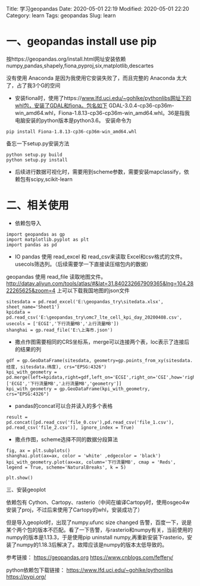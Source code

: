 Title: 学习geopandas
Date: 2020-05-01 22:19
Modified: 2020-05-01 22:20
Category: learn
Tags: geopandas
Slug: learn

# 一、geopandas install use pip

按https://geopandas.org/install.html网址安装依赖 numpy,pandas,shapely,fiona,pyproj,six,matplotlib,descartes

没有使用 Anaconda 是因为我使用它安装失败了，而且完整的 Anaconda 太大了，占了我3个G的空间

- 安装fiona时，使用了https://www.lfd.uci.edu/~gohlke/pythonlibs网址下的whl包，安装了GDAL和fiona。包名如下
GDAL-3.0.4-cp36-cp36m-win_amd64.whl，Fiona-1.8.13-cp36-cp36m-win_amd64.whl。36是指我电脑安装的python版本是python3.6。
安装命令为
```
pip install Fiona-1.8.13-cp36-cp36m-win_amd64.whl
```

备忘一下setup.py安装方法
```
python setup.py build
python setup.py install
```


- 后续进行数据可视化时，需要用到scheme参数，需要安装mapclassify，依赖包有scipy,scikit-learn


# 二、相关使用

- 依赖包导入
```
import geopandas as gp
import matplotlib.pyplot as plt
import pandas as pd
```

- IO
pandas 使用 read_excel 和 read_csv来读取 Excel和csv格式的文件。usecols筛选列。（后续需要学一下直接读压缩包内的数据）

geopandas 使用 read_file 读取地图文件。
http://datav.aliyun.com/tools/atlas/#&lat=31.840232667909365&lng=104.2822265625&zoom=4 上可以下载我国地图的json文件

```
sitesdata = pd.read_excel('E:\geopandas_try\sitedata.xlsx', sheet_name='Sheet1')
kpidata = pd.read_csv('E:\geopandas_try\omc7_lte_cell_kpi_day_20200408.csv', usecols = ['ECGI','下行流量MB','上行流量MB'])
shanghai = gp.read_file('E:\上海市.json')
```

- 撒点作图需要相同的CRS坐标系，merge可以连接两个表，loc表示了连接后的结果的列
```
gdf = gp.GeoDataFrame(sitesdata, geometry=gp.points_from_xy(sitesdata.经度, sitesdata.纬度), crs="EPSG:4326")
kpi_with_geometry = pd.merge(left=kpidata,right=gdf,left_on='ECGI',right_on='CGI',how='right').loc[:,['ECGI','下行流量MB','上行流量MB','geometry']]
kpi_with_geometry = gp.GeoDataFrame(kpi_with_geometry, crs="EPSG:4326")
```

- pandas的concat可以合并读入的多个表格
```
result = pd.concat([pd.read_csv('file_0.csv'),pd.read_csv('file_1.csv'), pd.read_csv('file_2.csv')], ignore_index = True)
```

- 撒点作图，scheme选择不同的数据分段算法
```
fig, ax = plt.subplots()
shanghai.plot(ax=ax, color = 'white' ,edgecolor = 'black')
kpi_with_geometry.plot(ax=ax, column='下行流量MB', cmap = 'Reds', legend = True, scheme='NaturalBreaks', k = 5)

plt.show()
```

三、安装geoplot

依赖包有 Cython、Cartopy、rasterio（中间在编译Cartopy时，使用osgeo4w安装了proj，不过后来使用了Cartopy的whl，安装成功了）

但是导入geoplot时，出现了numpy.ufunc size changed 告警，百度一下，说是某个两个包的版本不匹配。看了一下告警，与rasterio和numpy有关，当前使用的numpy的版本是1.13.3，于是使用pip uninstall numpy,再重新安装下rasterio，安装了numpy的1.18.3后解决了。故障应该是numpy的版本太低导致的。


参考链接：
https://geopandas.org
https://www.cnblogs.com/feffery/

python依赖包下载链接：
https://www.lfd.uci.edu/~gohlke/pythonlibs
https://pypi.org/
